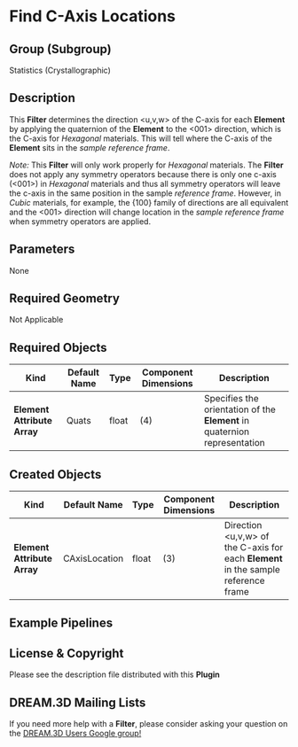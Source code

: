 Find C-Axis Locations 
======

## Group (Subgroup) ##

Statistics (Crystallographic)

## Description ##

This **Filter** determines the direction <u,v,w> of the C-axis for each **Element** by applying the quaternion of the **Element** to the <001> direction, which is the C-axis for *Hexagonal* materials.  This will tell where the C-axis of the **Element** sits in the *sample reference frame*.

*Note:* This **Filter** will only work properly for *Hexagonal* materials.  The **Filter** does not apply any symmetry operators because there is only one c-axis (<001>) in *Hexagonal* materials and thus all symmetry operators will leave the c-axis in the same position in the sample *reference frame*.  However, in *Cubic* materials, for example, the {100} family of directions are all equivalent and the <001> direction will change location in the *sample reference frame* when symmetry operators are applied. 

## Parameters ##

None

## Required Geometry ##

Not Applicable

## Required Objects ##

| Kind | Default Name | Type | Component Dimensions | Description |
|------|--------------|------|----------------------|-------------|
| **Element Attribute Array** | Quats | float | (4) | Specifies the orientation of the **Element** in quaternion representation |

## Created Objects ##

| Kind | Default Name | Type | Component Dimensions | Description |
|------|--------------|------|----------------------|-------------|
| **Element Attribute Array** | CAxisLocation | float | (3) | Direction <u,v,w> of the C-axis for each **Element** in the sample reference frame |


## Example Pipelines ##



## License & Copyright ##

Please see the description file distributed with this **Plugin**

## DREAM.3D Mailing Lists ##

If you need more help with a **Filter**, please consider asking your question on the [DREAM.3D Users Google group!](https://groups.google.com/forum/?hl=en#!forum/dream3d-users)


